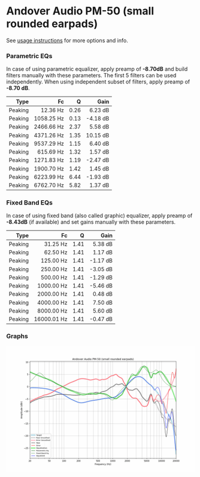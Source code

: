 # Andover Audio PM-50 (small rounded earpads)
See [usage instructions](https://github.com/jaakkopasanen/AutoEq#usage) for more options and info.

### Parametric EQs
In case of using parametric equalizer, apply preamp of **-8.70dB** and build filters manually
with these parameters. The first 5 filters can be used independently.
When using independent subset of filters, apply preamp of **-8.70 dB**.

| Type    | Fc         |    Q | Gain     |
|--------:|-----------:|-----:|---------:|
| Peaking | 12.36 Hz   | 0.26 | 6.23 dB  |
| Peaking | 1058.25 Hz | 0.13 | -4.18 dB |
| Peaking | 2466.66 Hz | 2.37 | 5.58 dB  |
| Peaking | 4371.26 Hz | 1.35 | 10.15 dB |
| Peaking | 9537.29 Hz | 1.15 | 6.40 dB  |
| Peaking | 615.69 Hz  | 1.32 | 1.57 dB  |
| Peaking | 1271.83 Hz | 1.19 | -2.47 dB |
| Peaking | 1900.70 Hz | 1.42 | 1.45 dB  |
| Peaking | 6223.99 Hz | 6.44 | -1.93 dB |
| Peaking | 6762.70 Hz | 5.82 | 1.37 dB  |

### Fixed Band EQs
In case of using fixed band (also called graphic) equalizer, apply preamp of **-8.43dB**
(if available) and set gains manually with these parameters.

| Type    | Fc          |    Q | Gain     |
|--------:|------------:|-----:|---------:|
| Peaking | 31.25 Hz    | 1.41 | 5.38 dB  |
| Peaking | 62.50 Hz    | 1.41 | 1.17 dB  |
| Peaking | 125.00 Hz   | 1.41 | -1.17 dB |
| Peaking | 250.00 Hz   | 1.41 | -3.05 dB |
| Peaking | 500.00 Hz   | 1.41 | -1.29 dB |
| Peaking | 1000.00 Hz  | 1.41 | -5.46 dB |
| Peaking | 2000.00 Hz  | 1.41 | 0.48 dB  |
| Peaking | 4000.00 Hz  | 1.41 | 7.50 dB  |
| Peaking | 8000.00 Hz  | 1.41 | 5.60 dB  |
| Peaking | 16000.01 Hz | 1.41 | -0.47 dB |

### Graphs
![](./Andover%20Audio%20PM-50%20(small%20rounded%20earpads).png)